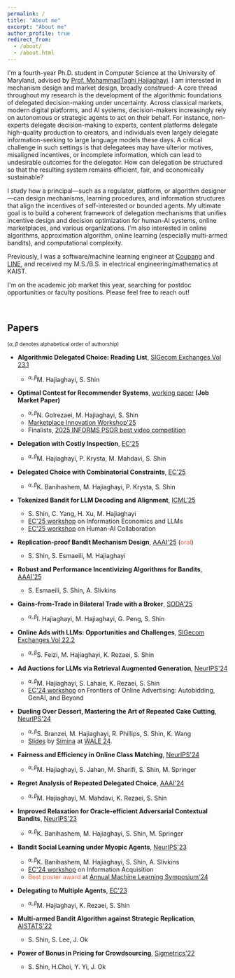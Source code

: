 ```yaml
---
permalink: /
title: "About me"
excerpt: "About me"
author_profile: true
redirect_from: 
  - /about/
  - /about.html
---
```


<!-- Google tag (gtag.js) -->
<script async src="https://www.googletagmanager.com/gtag/js?id=G-NL62WLXFDE"></script>
<script>
  window.dataLayer = window.dataLayer || [];
  function gtag(){dataLayer.push(arguments);}
  gtag('js', new Date());

  gtag('config', 'G-NL62WLXFDE');
</script>



I'm a fourth-year Ph.D. student in Computer Science at the University of Maryland, advised by [Prof. MohammadTaghi Hajiaghayi](http://www.cs.umd.edu/~hajiagha/).
I am interested in mechanism design and market design, broadly construed-
A core thread throughout my research is the development of the algorithmic foundations of delegated decision-making under uncertainty.
Across classical markets, modern digital platforms, and AI systems, decision-makers increasingly rely on autonomous or strategic agents to act on their behalf. For instance, non-experts delegate decision-making to experts, content platforms delegate high-quality production to creators, and individuals even largely delegate information-seeking to large language models these days.
A critical challenge in such settings is that delegatees may have ulterior motives, misaligned incentives, or incomplete information, which can lead to undesirable outcomes for the delegator. How can delegation be structured so that the resulting system remains efficient, fair, and economically sustainable?

I study how a principal—such as a regulator, platform, or algorithm designer—can design mechanisms, learning procedures, and information structures that align the incentives of self-interested or bounded agents. 
My ultimate goal is to build a coherent framework of delegation mechanisms that unifies incentive design and decision optimization for human-AI systems, online marketplaces, and various organizations.
I'm also interested in online algorithms, approximation algorithm, online learning (especially multi-armed bandits), and computational complexity.

Previously, I was a software/machine learning engineer at [Coupang](https://www.aboutcoupang.com/) and [LINE](https://linecorp.com/en/), and received my M.S./B.S. in electrical engineering/mathematics at KAIST.

I'm on the academic job market this year, searching for postdoc opportunities or faculty positions. Please feel free to reach out!



&nbsp;
&nbsp;



## Papers
<sup>($\alpha,\beta$ denotes alphabetical order of authorship)</sup>

* **Algorithmic Delegated Choice: Reading List**, [SIGecom Exchanges Vol 23.1](https://www.sigecom.org/exchanges/volume_23/1/HAJIAGHAYI.pdf)
	* <sup>$\alpha,\beta$</sup>M. Hajiaghayi, S. Shin

* **Optimal Contest for Recommender Systems**, [working paper](https://papers.ssrn.com/sol3/papers.cfm?abstract_id=5258940) **(Job Market Paper)**
	* <sup>$\alpha,\beta$</sup>N. Golrezaei, M. Hajiaghayi, S. Shin
	* [Marketplace Innovation Workshop'25](https://marketplaceinnovation.net/)
	* Finalists, [2025 INFORMS PSOR best video competition](https://connect.informs.org/public-sector-operations-research/discussion/finalists-for-the-2025-informs-psor-best-video-competition)

* **Delegation with Costly Inspection**, [EC'25](https://arxiv.org/pdf/2506.07162)
	* <sup>$\alpha,\beta$</sup>M. Hajiaghayi, P. Krysta, M. Mahdavi, S. Shin

* **Delegated Choice with Combinatorial Constraints**, [EC'25](https://papers.ssrn.com/sol3/papers.cfm?abstract_id=5284400)
	* <sup>$\alpha,\beta$</sup>K. Banihashem, M. Hajiaghayi, P. Krysta, S. Shin

* **Tokenized Bandit for LLM Decoding and Alignment**, [ICML'25](https://arxiv.org/pdf/2506.07276)
	* S. Shin, C. Yang, H. Xu, M. Hajiaghayi
	* [EC'25 workshop](https://sites.google.com/view/ec25-information-economics-llm) on Information Economics and LLMs
	* [EC'25 workshop](https://sites.google.com/berkeley.edu/haiec/home?authuser=0) on Human-AI Collaboration

* **Replication-proof Bandit Mechanism Design**, [AAAI'25](https://arxiv.org/pdf/2312.16896.pdf)  (<span style="color: #EE6548">oral</span>)
	* S. Shin, S. Esmaeili, M. Hajiaghayi
	
* **Robust and Performance Incentivizing Algorithms for Bandits**, [AAAI'25](https://arxiv.org/pdf/2312.07929.pdf)
	* S. Esmaeili, S. Shin, A. Slivkins

* **Gains-from-Trade in Bilateral Trade with a Broker**, [SODA'25](https://arxiv.org/pdf/2410.17444)
	* <sup>$\alpha,\beta$</sup>I. Hajiaghayi, M. Hajiaghayi, G. Peng, S. Shin

* **Online Ads with LLMs: Opportunities and Challenges**, [SIGecom Exchanges Vol 22.2](https://www.sigecom.org/exchanges/volume_22/2/FEIZI.pdf)
	* <sup>$\alpha,\beta$</sup>S. Feizi, M. Hajiaghayi, K. Rezaei, S. Shin

* **Ad Auctions for LLMs via Retrieval Augmented Generation**, [NeurIPS'24](https://arxiv.org/pdf/2406.09459.pdf)
	* <sup>$\alpha,\beta$</sup>M. Hajiaghayi, S. Lahaie, K. Rezaei, S. Shin
	* [EC'24 workshop](https://sites.google.com/view/ec24-ad-workshop) on Frontiers of Online Advertising: Autobidding, GenAI, and Beyond

* **Dueling Over Dessert, Mastering the Art of Repeated Cake Cutting**, [NeurIPS'24](https://arxiv.org/pdf/2402.08547.pdf)
	* <sup>$\alpha,\beta$</sup>S. Branzei, M. Hajiaghayi, R. Phillips, S. Shin, K. Wang
	* [Slides](https://simina.info/WALE_2024_repeated_cake_cutting.pdf) by [Simina](https://simina.info/) at [WALE 24](https://wale.gr/2024/).

* **Fairness and Efficiency in Online Class Matching**, [NeurIPS'24](https://arxiv.org/pdf/2410.19163)
	* <sup>$\alpha,\beta$</sup>M. Hajiaghayi, S. Jahan, M. Sharifi, S. Shin, M. Springer
	
* **Regret Analysis of Repeated Delegated Choice**, [AAAI'24](https://arxiv.org/pdf/2310.04884.pdf)
	* <sup>$\alpha,\beta$</sup>M. Hajiaghayi, M. Mahdavi, K. Rezaei, S. Shin
	
* **Improved Relaxation for Oracle-efficient Adversarial Contextual Bandits**, [NeurIPS'23](https://arxiv.org/pdf/2310.19025.pdf)
	* <sup>$\alpha,\beta$</sup>K. Banihashem, M. Hajiaghayi, S. Shin, M. Springer

* **Bandit Social Learning under Myopic Agents**, [NeurIPS'23](https://arxiv.org/pdf/2302.07425)
	* <sup>$\alpha,\beta$</sup>K. Banihashem, M. Hajiaghayi, S. Shin, A. Slivkins
	* [EC'24 workshop](https://sites.google.com/u.northwestern.edu/information-acquisition) on Information Acquisition
	* <span style="color: #EE6548">Best poster award</span> at [Annual Machine Learning Symposium'24](https://events.nyas.org/event/ml2024/summary?utm_source=partner&utm_medium=referral&utm_campaign=ml2024)

* **Delegating to Multiple Agents**, [EC'23](https://arxiv.org/pdf/2305.03203.pdf)
	* <sup>$\alpha,\beta$</sup>M. Hajiaghayi, K. Rezaei, S. Shin

* **Multi-armed Bandit Algorithm against Strategic Replication**, [AISTATS'22](https://proceedings.mlr.press/v151/shin22a/shin22a.pdf)
	* S. Shin, S. Lee, J. Ok

* **Power of Bonus in Pricing for Crowdsourcing**, [Sigmetrics'22](https://yung-web.github.io/home/Publication/Conference/PowerofBonus_Sigmetrics_2022.pdf)
	* S. Shin, H.Choi, Y. Yi, J. Ok
